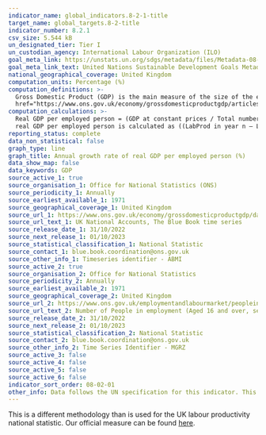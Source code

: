 ```yaml
---
indicator_name: global_indicators.8-2-1-title
target_name: global_targets.8-2-title
indicator_number: 8.2.1
csv_size: 5.544 kB
un_designated_tier: Tier I
un_custodian_agency: International Labour Organization (ILO)
goal_meta_link: https://unstats.un.org/sdgs/metadata/files/Metadata-08-02-01.pdf
goal_meta_link_text: United Nations Sustainable Development Goals Metadata (PDF 384 KB)
national_geographical_coverage: United Kingdom
computation_units: Percentage (%)
computation_definitions: >-
  Gross Domestic Product (GDP) is the main measure of the size of the economy, representing the total value of all final goods and services produced in a defined time period. The ONS has published <a
  href="https://www.ons.gov.uk/economy/grossdomesticproductgdp/articles/whatisgdp/2016-11-21">What is GDP?</a> and <a href="https://www.ons.gov.uk/economy/grossdomesticproductgdp/articles/gdpandme/2017-03-20">GDP and me</a> to explain what GDP is and how it relates to everyday life.
computation_calculations: >-
  Real GDP per employed person = (GDP at constant prices / Total number of employed persons) where the numerator and denominator refer to the same reference period, for example, the same calendar year. If we call the real GDP per employed person “LabProd”, then the annual growth rate of
  real GDP per employed person is calculated as ((LabProd in year n – LabProd in year n-1) / LabProd in year n-1) * 100.
reporting_status: complete
data_non_statistical: false
graph_type: line
graph_title: Annual growth rate of real GDP per employed person (%)
data_show_map: false
data_keywords: GDP
source_active_1: true
source_organisation_1: Office for National Statistics (ONS)
source_periodicity_1: Annually
source_earliest_available_1: 1971
source_geographical_coverage_1: United Kingdom
source_url_1: https://www.ons.gov.uk/economy/grossdomesticproductgdp/datasets/bluebook
source_url_text_1: UK National Accounts, The Blue Book time series 
source_release_date_1: 31/10/2022
source_next_release_1: 01/10/2023
source_statistical_classification_1: National Statistic
source_contact_1: blue.book.coordination@ons.gov.uk  
source_other_info_1: Timeseries identifier - ABMI
source_active_2: true
source_organisation_2: Office for National Statistics 
source_periodicity_2: Annually 
source_earliest_available_2: 1971
source_geographical_coverage_2: United Kingdom
source_url_2: https://www.ons.gov.uk/employmentandlabourmarket/peopleinwork/employmentandemployeetypes/timeseries/mgrz/bb
source_url_text_2: Number of People in employment (Aged 16 and over, seasonally adjusted):000s
source_release_date_2: 31/10/2022
source_next_release_2: 01/10/2023
source_statistical_classification_2: National Statistic
source_contact_2: blue.book.coordination@ons.gov.uk
source_other_info_2: Time Series Identifier - MGRZ
source_active_3: false
source_active_4: false
source_active_5: false
source_active_6: false
indicator_sort_order: 08-02-01
other_info: Data follows the UN specification for this indicator. This indicator has been identified in collaboration with topic experts.
---
```

This is a different methodology than is used for the UK labour productivity national statistic. Our official measure can be found [here](https://www.ons.gov.uk/employmentandlabourmarket/peopleinwork/labourproductivity/bulletins/labourproductivity/latest/).
